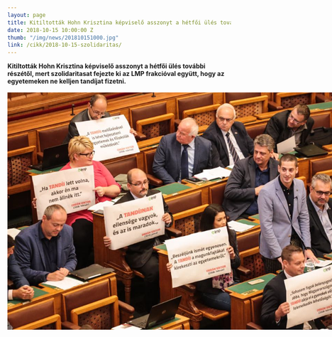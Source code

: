 ```yaml
---
layout: page
title: Kitiltották Hohn Krisztina képviselő asszonyt a hétfői ülés további részétől
date: 2018-10-15 10:00:00 Z
thumb: "/img/news/201810151000.jpg"
link: /cikk/2018-10-15-szolidaritas/
---
```

**Kitiltották Hohn Krisztina képviselő asszonyt a hétfői ülés további részétől, mert szolidaritasat fejezte ki az LMP frakcióval együtt, hogy az egyetemeken ne kelljen tandíjat fizetni.** 
<br /><br />
<img src="/img/news/201810151000_temp.jpg" alt="szolidaritás" style="max-width: 800px;">